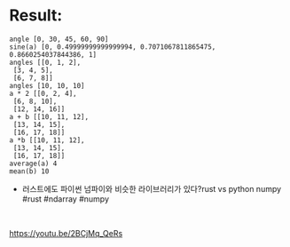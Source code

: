 # Result:

```
angle [0, 30, 45, 60, 90]
sine(a) [0, 0.49999999999999994, 0.7071067811865475, 0.8660254037844386, 1]
angles [[0, 1, 2],
 [3, 4, 5],
 [6, 7, 8]]
angles [10, 10, 10]
a * 2 [[0, 2, 4],
 [6, 8, 10],
 [12, 14, 16]]
a + b [[10, 11, 12],
 [13, 14, 15],
 [16, 17, 18]]
a *b [[10, 11, 12],
 [13, 14, 15],
 [16, 17, 18]]
average(a) 4
mean(b) 10
```

- 러스트에도 파이썬 넘파이와 비슷한 라이브러리가 있다?rust vs python numpy #rust #ndarray #numpy

<br>

https://youtu.be/2BCjMq_QeRs
